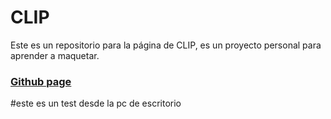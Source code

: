 # CLIP

Este es un repositorio para la página de CLIP, es un proyecto personal para aprender a maquetar.

### [Github page](https://cristhianbh98.github.io/CLIP/)

#este es un test desde la pc de escritorio